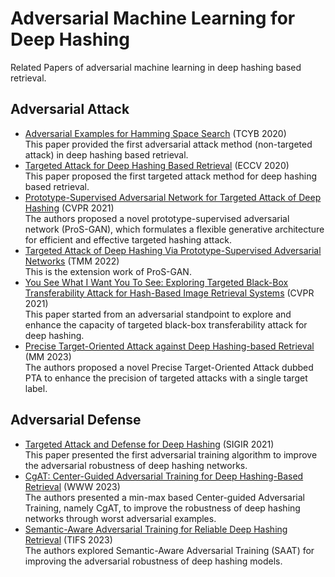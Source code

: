 # Adversarial Machine Learning for Deep Hashing
Related Papers of adversarial machine learning in deep hashing based retrieval.

## Adversarial Attack
* [Adversarial Examples for Hamming Space Search](https://ieeexplore.ieee.org/abstract/document/8573146?casa_token=oSN3MdK2xywAAAAA:VaqbgSObmrYw8QFZgTh4pgicBtNmGp8KINeMV0upyxbL2cuqq0-pcx4EeJPkrN3iooEpVzN-7Q) (TCYB 2020) <br/> This paper provided the first adversarial attack method (non-targeted attack) in deep hashing based retrieval.
* [Targeted Attack for Deep Hashing Based Retrieval](https://link.springer.com/chapter/10.1007/978-3-030-58452-8_36) (ECCV 2020) <br/> This paper proposed the first targeted attack method for deep hashing based retrieval.
* [Prototype-Supervised Adversarial Network for Targeted Attack of Deep Hashing](https://openaccess.thecvf.com/content/CVPR2021/html/Wang_Prototype-Supervised_Adversarial_Network_for_Targeted_Attack_of_Deep_Hashing_CVPR_2021_paper.html) (CVPR 2021) <br/> The authors proposed a novel prototype-supervised adversarial network (ProS-GAN), which formulates a flexible generative architecture for efficient and effective targeted hashing attack.
* [Targeted Attack of Deep Hashing Via Prototype-Supervised Adversarial Networks](https://ieeexplore.ieee.org/abstract/document/9488305) (TMM 2022) <br/> This is the extension work of ProS-GAN.
* [You See What I Want You To See: Exploring Targeted Black-Box Transferability Attack for Hash-Based Image Retrieval Systems](https://openaccess.thecvf.com/content/CVPR2021/html/Xiao_You_See_What_I_Want_You_To_See_Exploring_Targeted_CVPR_2021_paper.html) (CVPR 2021) <br/> This paper started from an adversarial standpoint to explore and enhance the capacity of targeted black-box transferability attack for deep hashing.
* [Precise Target-Oriented Attack against Deep Hashing-based Retrieval](https://dl.acm.org/doi/abs/10.1145/3581783.3612364) (MM 2023) <br/> The authors proposed a novel Precise Target-Oriented Attack dubbed PTA to enhance the precision of targeted attacks with a single target label.

## Adversarial Defense
* [Targeted Attack and Defense for Deep Hashing](https://dl.acm.org/doi/abs/10.1145/3404835.3463233) (SIGIR 2021) <br/> This paper presented the first adversarial training algorithm to improve the adversarial robustness of deep hashing networks.
* [CgAT: Center-Guided Adversarial Training for Deep Hashing-Based Retrieval](https://dl.acm.org/doi/abs/10.1145/3543507.3583369) (WWW 2023) <br/> The authors presented a min-max based Center-guided Adversarial Training, namely CgAT, to improve the robustness of deep hashing networks through worst adversarial examples.
* [Semantic-Aware Adversarial Training for Reliable Deep Hashing Retrieval](https://ieeexplore.ieee.org/abstract/document/10189878) (TIFS 2023) <br/> The authors explored Semantic-Aware Adversarial Training (SAAT) for improving the adversarial robustness of deep hashing models.
